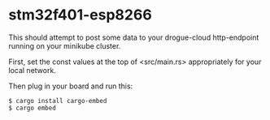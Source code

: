 # stm32f401-esp8266

This should attempt to post some data to your drogue-cloud
http-endpoint running on your minikube cluster.

First, set the const values at the top of <src/main.rs> appropriately
for your local network.

Then plug in your board and run this:

    $ cargo install cargo-embed
    $ cargo embed

